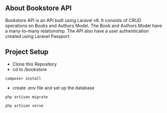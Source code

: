 ## About Bookstore API

Bookstore API is an API built using Laravel v8. It consists of CRUD operations on Books and Authors Model. The Book and Authors Model have a many-to-many relationship. The API also have a user authentication created using Laravel Passport.

## Project Setup

- Clone this Repository
- cd to /bookstore
```
composer install
```

- create .env file and set up the database

```
php artisan migrate
```

```
php artisan serve
```
